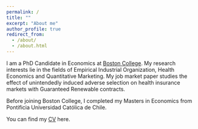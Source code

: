 ```yaml
---
permalink: /
title: ""
excerpt: "About me"
author_profile: true
redirect_from:
  - /about/
  - /about.html
---
```

I am a PhD Candidate in Economics at [Boston College](https://bc.edu/bc-web/schools/mcas/departments/economics.html). My research interests lie in the fields of Empirical Industrial Organization, Health Economics and Quantitative Marketing. My job market paper studies the effect of unintendedly induced adverse selection on health insurance markets with Guaranteed Renewable contracts. 

Before joining Boston College, I completed my Masters in Economics from Pontificia Universidad Católica de Chile.


You can find my [CV](http://cafigueroab.github.io/files/figueroa_CV.pdf) here.

